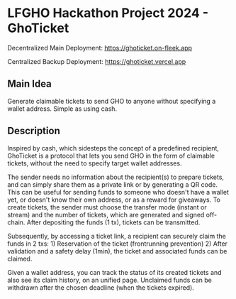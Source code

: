 # LFGHO Hackathon Project 2024 - GhoTicket

Decentralized Main Deployment: https://ghoticket.on-fleek.app

Centralized Backup Deployment: https://ghoticket.vercel.app

## Main Idea

Generate claimable tickets to send GHO to anyone without specifying a wallet address. Simple as using cash.

## Description

Inspired by cash, which sidesteps the concept of a predefined recipient, GhoTicket is a protocol that lets you send GHO in the form of claimable tickets, without the need to specify target wallet addresses.

The sender needs no information about the recipient(s) to prepare tickets, and can simply share them as a private link or by generating a QR code. This can be useful for sending funds to someone who doesn't have a wallet yet, or doesn't know their own address, or as a reward for giveaways. To create tickets, the sender must choose the transfer mode (instant or stream) and the number of tickets, which are generated and signed off-chain. After depositing the funds (1 tx), tickets can be transmitted.

Subsequently, by accessing a ticket link, a recipient can securely claim the funds in 2 txs: 1) Reservation of the ticket (frontrunning prevention) 2) After validation and a safety delay (1min), the ticket and associated funds can be claimed.

Given a wallet address, you can track the status of its created tickets and also see its claim history, on an unified page. Unclaimed funds can be withdrawn after the chosen deadline (when the tickets expired).
